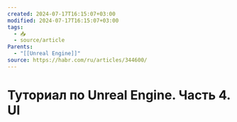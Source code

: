 ```yaml
---
created: 2024-07-17T16:15:07+03:00
modified: 2024-07-17T16:15:07+03:00
tags:
  - 📥
  - source/article
Parents:
  - "[[Unreal Engine]]"
source: https://habr.com/ru/articles/344600/
---
```


# Туториал по Unreal Engine. Часть 4. UI
